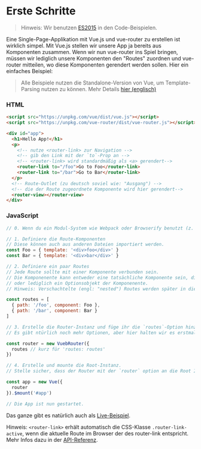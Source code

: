 # Erste Schritte

> Hinweis: Wir benutzen [ES2015](https://github.com/lukehoban/es6features) in den Code-Beispielen.

Eine Single-Page-Applikation mit Vue.js und vue-router zu erstellen ist wirklich simpel. Mit Vue.js stellen wir unsere App ja bereits aus Komponenten zusammen. Wenn wir nun vue-router ins Spiel bringen, müssen wir lediglich unsere Komponenten den "Routes" zuordnen und vue-router mitteilen, wo diese Komponenten gerendert werden sollen. Hier ein einfaches Beispiel:

> Alle Beispiele nutzen die Standalone-Version von Vue, um Template-Parsing nutzen zu können. Mehr Details [hier (englisch)](http://vuejs.org/guide/installation.html#Standalone-vs-Runtime-only-Build)

### HTML

``` html
<script src="https://unpkg.com/vue/dist/vue.js"></script>
<script src="https://unpkg.com/vue-router/dist/vue-router.js"></script>

<div id="app">
  <h1>Hello App!</h1>
  <p>
    <!-- nutze <router-link> zur Navigation -->
    <!-- gib den Link mit der `to`-Prop an -->
    <!-- <router-link> wird standardmäßig als <a> gerendert-->
    <router-link to="/foo">Go to Foo</router-link>
    <router-link to="/bar">Go to Bar</router-link>
  </p>
  <!-- Route-Outlet (zu deutsch soviel wie: "Ausgang") -->
  <!-- die der Route zugeordnete Komponente wird hier gerendert-->
  <router-view></router-view>
</div>
```

### JavaScript

``` js
// 0. Wenn du ein Modul-System wie Webpack oder Browserify benutzt (z. B. via vue-cli), importiere Vue sowie VuebRouter und rufe Vue.use(VuebRouter) auf.

// 1. Definiere die Route-Komponenten
// Diese können auch aus anderen Dateien importiert werden.
const Foo = { template: '<div>foo</div>' }
const Bar = { template: '<div>bar</div>' }

// 2. Definiere ein paar Routes
// Jede Route sollte mit einer Komponente verbunden sein.
// Die Komponenente kann entweder eine tatsächliche Komponente sein, die via Vue.extend() erstellt wird
// oder lediglich ein Optionsobjekt der Komponenente.
// Hinweis: Verschachtelte (engl: "nested") Routes werden später in dieser Anleitung behandelt.

const routes = [
  { path: '/foo', component: Foo },
  { path: '/bar', component: Bar }
]

// 3. Erstelle die Router-Instanz und füge ihr die `routes`-Option hinzu.
// Es gibt ntürlich noch mehr Optionen, aber hier halten wir es erstmal einfach.

const router = new VuebRouter({
  routes // kurz für 'routes: routes'
})

// 4. Erstelle und mounte die Root-Instanz.
// Stelle sicher, dass der Router mit der `router` option an die Root Instanz übergeben wird, damit er später überall in deiner App zur Verfügung steht.

const app = new Vue({
  router
}).$mount('#app')

// Die App ist nun gestartet.
```
Das ganze gibt es natürlich auch als [Live-Beispiel](http://jsfiddle.net/yyx990803/xgrjzsup/).

Hinweis: `<router-link>` erhält automatisch die CSS-Klasse `.router-link-active`, wenn die aktuelle Route im Browser der des router-link entspricht. Mehr Infos dazu in der [API-Referenz](../api/router-link.md).
